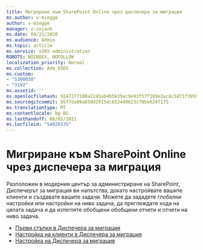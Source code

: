```yaml
---
title: Мигриране към SharePoint Online чрез диспечера за миграция
ms.author: v-miegge
author: v-miegge
manager: v-cojank
ms.date: 04/21/2020
ms.audience: Admin
ms.topic: article
ms.service: o365-administration
ROBOTS: NOINDEX, NOFOLLOW
localization_priority: Normal
ms.collection: Adm_O365
ms.custom:
- "5300030"
- "3192"
ms.assetid: ''
ms.openlocfilehash: 9247277180a7245ab4b5635ec9e93f57f189e3ac8c5d71f39505616ff4cf0603
ms.sourcegitcommit: b5f7da89a650d2915dc652449623c78be6247175
ms.translationtype: MT
ms.contentlocale: bg-BG
ms.lasthandoff: 08/05/2021
ms.locfileid: "54026535"
---
```

# <a name="migrating-to-sharepoint-online-via-migration-manager"></a>Мигриране към SharePoint Online чрез диспечера за миграция

Разположен в модерния център за администриране на SharePoint, Диспечерът за миграция ви напътства, докато настройвате вашите клиенти и създавате вашите задачи. Можете да зададете глобални настройки или настройки на ниво задача, да преглеждате хода на цялата задача и да изтегляте обобщени обобщени отчети и отчети на ниво задача.

* [Първи стъпки в Диспечера за миграция](https://docs.microsoft.com/sharepointmigration/mm-get-started)
* [Настройка на клиенти в Диспечера за миграция](https://docs.microsoft.com/sharepointmigration/mm-setup-clients)
* [Настройка на Диспечера за миграция](https://docs.microsoft.com/sharepointmigration/mm-settings)